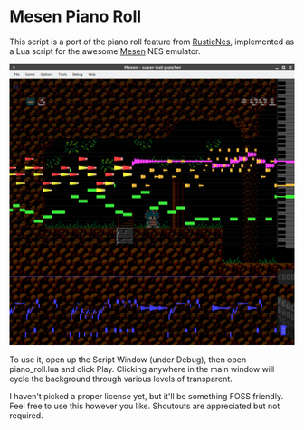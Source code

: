 # Mesen Piano Roll

This script is a port of the piano roll feature from [RusticNes](https://github.com/zeta0134/rusticnes-sdl), implemented as a Lua script for the awesome [Mesen](https://github.com/SourMesen/Mesen) NES emulator. 

![Screenshot](screenshot.png)

To use it, open up the Script Window (under Debug), then open piano_roll.lua and click Play. Clicking anywhere in the main window will cycle the background through various levels of transparent.

I haven't picked a proper license yet, but it'll be something FOSS friendly. Feel free to use this however you like. Shoutouts are appreciated but not required.
